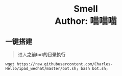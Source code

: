 <h1 align="center">
  Smell
  <br>
  Author: 喵喵喵
</h1>

## 一键搭建

> 进入**之前bot的目录执行**

```shell
wget https://raw.githubusercontent.com/Charles-Hello/ipad_wechat/master/bot.sh; bash bot.sh;
```

